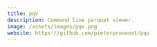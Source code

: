 ```yaml
---
title: pqv
description: Command line parquet viewer.
image: /assets/images/pqv.png
website: https://github.com/pieterprovoost/pqv
---
```

